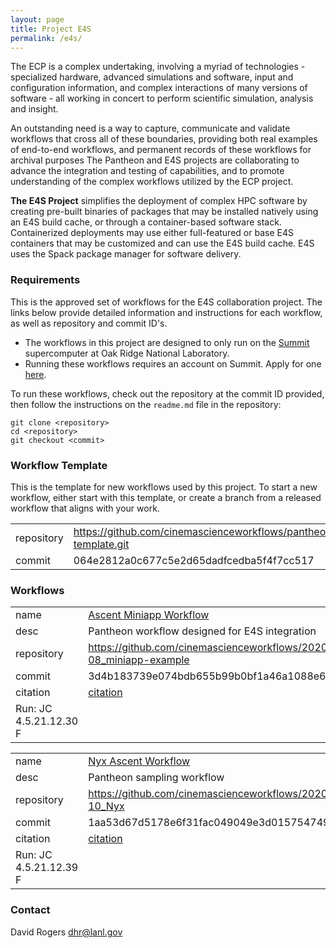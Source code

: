 ```yaml
---
layout: page
title: Project E4S 
permalink: /e4s/
---
```


The ECP is a complex undertaking, involving a myriad of technologies - specialized hardware, advanced simulations and software, input and configuration information, and complex interactions of many versions of software - all working in concert to perform scientific simulation, analysis and insight.

An outstanding need is a way to capture, communicate and validate workflows that cross all of these boundaries, providing both real examples of end-to-end workflows, and permanent records of these workflows for archival purposes The Pantheon and E4S projects are collaborating to advance the integration and testing of capabilities, and to promote understanding of the complex workflows utilized by the ECP project.


**The E4S Project** simplifies the deployment of complex HPC software by creating pre-built binaries of packages that may be installed natively using an E4S build cache, or through a container-based software stack. Containerized deployments may use either full-featured or base E4S containers that may be customized and can use the E4S build cache. E4S uses the Spack package manager for software delivery. 

### Requirements

This is the approved set of workflows for the E4S collaboration project. The links below provide detailed information and instructions for each workflow, as well as repository and commit ID's.

- The workflows in this project are designed to only run on the [Summit](https://www.olcf.ornl.gov/olcf-resources/compute-systems/summit) supercomputer at Oak Ridge National Laboratory.
- Running these workflows requires an account on Summit. Apply for one [here](https://www.olcf.ornl.gov/for-users/documents-forms/olcf-account-application/).

To run these workflows, check out the repository at the commit ID provided, then follow the instructions on the `readme.md` file in the repository:

```
git clone <repository>
cd <repository>
git checkout <commit>
```
### Workflow Template

This is the template for new workflows used by this project. To start a new workflow, either start with this template, or create a branch from a released workflow that aligns with your work. 

|||
|-|-|
|repository| https://github.com/cinemascienceworkflows/pantheon-template.git |
|commit    | 064e2812a0c677c5e2d65dadfcedba5f4f7cc517 |

### Workflows

|||
|-|-|
|name|[Ascent Miniapp Workflow](https://github.com/cinemascienceworkflows/2020-08_miniapp-example/tree/3d4b183739e074bdb655b99b0bf1a46a1088e675)|
|desc|Pantheon workflow designed for E4S integration|
|repository|https://github.com/cinemascienceworkflows/2020-08_miniapp-example|
|commit|3d4b183739e074bdb655b99b0bf1a46a1088e675|
|citation|[citation](https://github.com/pantheonscience/workflows/tree/master/entry/E4S/Ascent_Miniapp_Workflow/pantheon_workflow.bib)|
|Run: JC 4.5.21.12.30 F |

|||
|-|-|
|name|[Nyx Ascent Workflow](https://github.com/cinemascienceworkflows/2020-10_Nyx/tree/1aa53d67d5178e6f31fac049049e3d0157547495)|
|desc|Pantheon sampling workflow|
|repository|https://github.com/cinemascienceworkflows/2020-10_Nyx|
|commit|1aa53d67d5178e6f31fac049049e3d0157547495|
|citation|[citation](https://github.com/pantheonscience/workflows/tree/master/entry/E4S/Ascent_Miniapp_Workflow/pantheon_workflow.bib)|
|Run: JC 4.5.21.12.39 F |

### Contact

David Rogers dhr@lanl.gov

